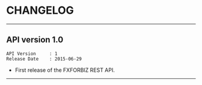 # CHANGELOG #  

<hr />

## API version 1.0 #
```
API Version 	: 1
Release Date 	: 2015-06-29
```

* First release of the FXFORBIZ REST API.

<hr />
